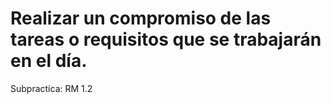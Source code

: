 # Realizar un compromiso de las tareas o requisitos que se trabajarán en el día.

Subpractica: RM 1.2
